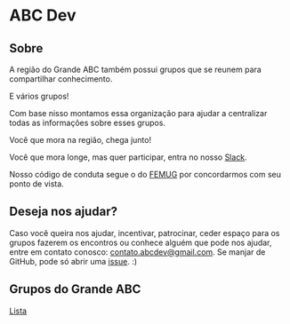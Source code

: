 # ABC Dev

## Sobre 

A região do Grande ABC também possui grupos que se reunem para compartilhar conhecimento.

E vários grupos!

Com base nisso montamos essa organização para ajudar a centralizar todas as informações sobre esses grupos.

Você que mora na região, chega junto!

Você que mora longe, mas quer participar, entra no nosso [Slack](https://github.com/abc-dev/slack).

Nosso código de conduta segue o do [FEMUG](https://github.com/femug/femug/blob/master/CODIGO-DE-CONDUTA.md) por concordarmos com seu ponto de vista.

## Deseja nos ajudar?

Caso você queira nos ajudar, incentivar, patrocinar, ceder espaço para os grupos fazerem os encontros ou conhece alguém que pode nos ajudar, entre em contato conosco: contato.abcdev@gmail.com. Se manjar de GitHub, pode só abrir uma [issue](https://github.com/abc-dev/sobre-nos/issues/new). :)

## Grupos do Grande ABC

[Lista](https://github.com/abc-dev/grupos)
